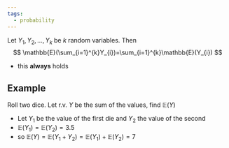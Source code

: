 ```yaml
---
tags:
  - probability
---
```


Let $Y_{1}, Y_{2},...,Y_{k}$ be $k$ random variables. Then 
$$
\mathbb{E}(\sum_{i=1}^{k}Y_{i})=\sum_{i=1}^{k}\mathbb{E}(Y_{i})
$$
- this **always** holds
## Example 
Roll two dice. Let r.v. $Y$ be the sum of the values, find $\mathbb{E}(Y)$
- Let $Y_{1}$ be the value of the first die and $Y_{2}$ the value of the second
- $\mathbb{E}(Y_{1}) = \mathbb{E}(Y_{2}) = 3.5$
- so $\mathbb{E}(Y) = \mathbb{E}(Y_{1}+Y_{2}) = \mathbb{E}(Y_{1}) + \mathbb{E}(Y_{2}) = 7$